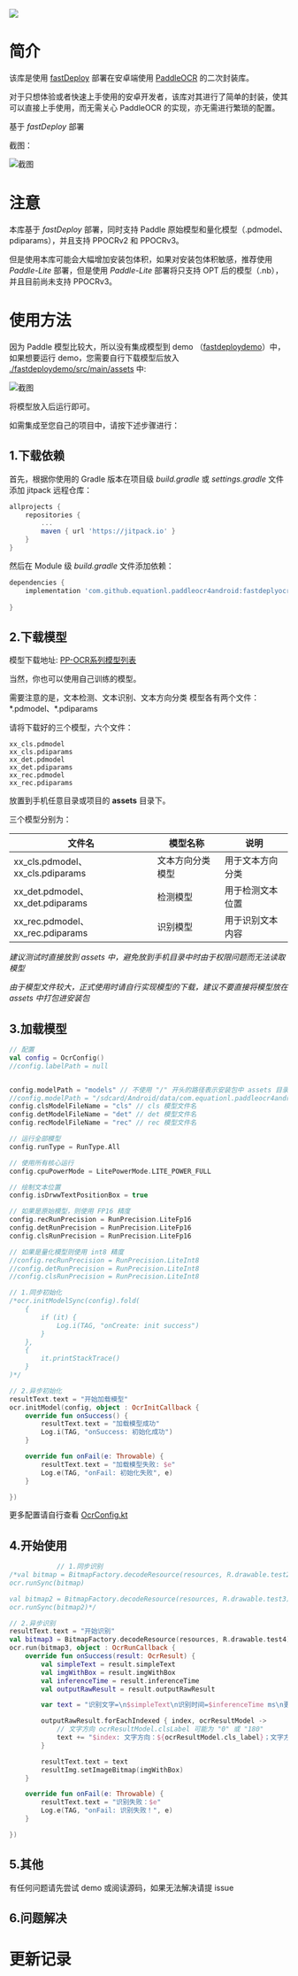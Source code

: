 [![](https://jitpack.io/v/equationl/paddleocr4android.svg)](https://jitpack.io/#equationl/paddleocr4android)

# 简介

该库是使用 [fastDeploy](https://github.com/PaddlePaddle/PaddleOCR/tree/dygraph/deploy/fastdeploy/android) 部署在安卓端使用 [PaddleOCR](https://github.com/PaddlePaddle/PaddleOCR) 的二次封装库。

对于只想体验或者快速上手使用的安卓开发者，该库对其进行了简单的封装，使其可以直接上手使用，而无需关心 PaddleOCR 的实现，亦无需进行繁琐的配置。

基于 *fastDeploy* 部署

截图：

![截图](/doc/screenshot2.jpg)

# 注意

本库基于 *fastDeploy* 部署，同时支持 Paddle 原始模型和量化模型（.pdmodel、pdiparams），并且支持 PPOCRv2 和 PPOCRv3。

但是使用本库可能会大幅增加安装包体积，如果对安装包体积敏感，推荐使用 *Paddle-Lite* 部署，但是使用 *Paddle-Lite* 部署将只支持 OPT 后的模型（.nb），并且目前尚未支持 PPOCRv3。


# 使用方法

因为 Paddle 模型比较大，所以没有集成模型到 demo （[fastdeploydemo](../fastdeploydemo)）中，如果想要运行 demo，您需要自行下载模型后放入 [./fastdeploydemo/src/main/assets](../fastdeploydemo/src/main/assets) 中:

![截图](/doc/screenshot3.png)

将模型放入后运行即可。

如需集成至您自己的项目中，请按下述步骤进行：

## 1.下载依赖

首先，根据你使用的 Gradle 版本在项目级 *build.gradle* 或 *settings.gradle* 文件添加 jitpack 远程仓库：

```gradle
allprojects {
	repositories {
		...
		maven { url 'https://jitpack.io' }
	}
}
```

然后在 Module 级 *build.gradle* 文件添加依赖：

```gradle
dependencies {
    implementation 'com.github.equationl.paddleocr4android:fastdeplyocr:v1.2.5'
    
}
```

## 2.下载模型

模型下载地址: [PP-OCR系列模型列表](https://github.com/PaddlePaddle/PaddleOCR/blob/release/2.6/doc/doc_ch/models_list.md)

当然，你也可以使用自己训练的模型。

需要注意的是，文本检测、文本识别、文本方向分类 模型各有两个文件：\*.pdmodel、\*.pdiparams

请将下载好的三个模型，六个文件：

```
xx_cls.pdmodel
xx_cls.pdiparams
xx_det.pdmodel
xx_det.pdiparams
xx_rec.pdmodel
xx_rec.pdiparams
```

放置到手机任意目录或项目的 **assets** 目录下。

三个模型分别为：

| 文件名                             | 模型名称     | 说明       |
|---------------------------------|----------|----------|
| xx_cls.pdmodel、xx_cls.pdiparams | 文本方向分类模型 | 用于文本方向分类 |
| xx_det.pdmodel、xx_det.pdiparams | 检测模型     | 用于检测文本位置 |
| xx_rec.pdmodel、xx_rec.pdiparams | 识别模型     | 用于识别文本内容 |

*建议测试时直接放到 assets 中，避免放到手机目录中时由于权限问题而无法读取模型*

*由于模型文件较大，正式使用时请自行实现模型的下载，建议不要直接将模型放在 assets 中打包进安装包*

## 3.加载模型

```kotlin
// 配置
val config = OcrConfig()
//config.labelPath = null


config.modelPath = "models" // 不使用 "/" 开头的路径表示安装包中 assets 目录下的文件，例如当前表示 assets/models/ocr_v2_for_cpu
//config.modelPath = "/sdcard/Android/data/com.equationl.paddleocr4android.app/files/models" // 使用 "/" 表示手机储存路径，测试时请将下载的三个模型放置于该目录下
config.clsModelFileName = "cls" // cls 模型文件名
config.detModelFileName = "det" // det 模型文件名
config.recModelFileName = "rec" // rec 模型文件名

// 运行全部模型
config.runType = RunType.All

// 使用所有核心运行
config.cpuPowerMode = LitePowerMode.LITE_POWER_FULL

// 绘制文本位置
config.isDrwwTextPositionBox = true

// 如果是原始模型，则使用 FP16 精度
config.recRunPrecision = RunPrecision.LiteFp16
config.detRunPrecision = RunPrecision.LiteFp16
config.clsRunPrecision = RunPrecision.LiteFp16

// 如果是量化模型则使用 int8 精度
//config.recRunPrecision = RunPrecision.LiteInt8
//config.detRunPrecision = RunPrecision.LiteInt8
//config.clsRunPrecision = RunPrecision.LiteInt8

// 1.同步初始化
/*ocr.initModelSync(config).fold(
    {
        if (it) {
            Log.i(TAG, "onCreate: init success")
        }
    },
    {
        it.printStackTrace()
    }
)*/

// 2.异步初始化
resultText.text = "开始加载模型"
ocr.initModel(config, object : OcrInitCallback {
    override fun onSuccess() {
        resultText.text = "加载模型成功"
        Log.i(TAG, "onSuccess: 初始化成功")
    }

    override fun onFail(e: Throwable) {
        resultText.text = "加载模型失败: $e"
        Log.e(TAG, "onFail: 初始化失败", e)
    }

})
```

更多配置请自行查看 [OcrConfig.kt](../fastdeployOCR/src/main/java/com/equationl/fastdeployocr/OcrConfig.kt)

## 4.开始使用

```kotlin
            // 1.同步识别
/*val bitmap = BitmapFactory.decodeResource(resources, R.drawable.test2)
ocr.runSync(bitmap)

val bitmap2 = BitmapFactory.decodeResource(resources, R.drawable.test3)
ocr.runSync(bitmap2)*/

// 2.异步识别
resultText.text = "开始识别"
val bitmap3 = BitmapFactory.decodeResource(resources, R.drawable.test4)
ocr.run(bitmap3, object : OcrRunCallback {
    override fun onSuccess(result: OcrResult) {
        val simpleText = result.simpleText
        val imgWithBox = result.imgWithBox
        val inferenceTime = result.inferenceTime
        val outputRawResult = result.outputRawResult

        var text = "识别文字=\n$simpleText\n识别时间=$inferenceTime ms\n更多信息=\n"

        outputRawResult.forEachIndexed { index, ocrResultModel ->
            // 文字方向 ocrResultModel.clsLabel 可能为 "0" 或 "180"
            text += "$index: 文字方向：${ocrResultModel.cls_label}；文字方向置信度：${ocrResultModel.cls_confidenceL}；识别置信度 ${ocrResultModel.confidence}；；文字位置：${ocrResultModel.points}\n"
        }

        resultText.text = text
        resultImg.setImageBitmap(imgWithBox)
    }

    override fun onFail(e: Throwable) {
        resultText.text = "识别失败：$e"
        Log.e(TAG, "onFail: 识别失败！", e)
    }

})
```

## 5.其他

有任何问题请先尝试 demo 或阅读源码，如果无法解决请提 issue


## 6.问题解决


# 更新记录
